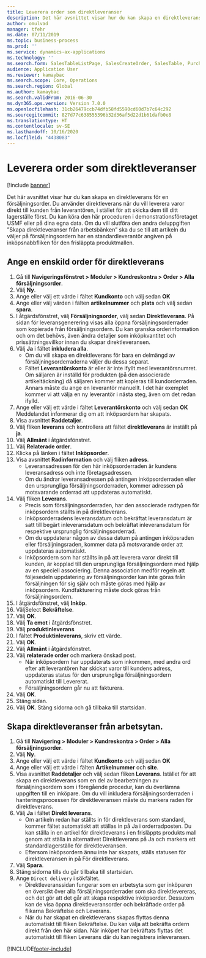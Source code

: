 ```yaml
---
title: Leverera order som direktleveranser
description: Det här avsnittet visar hur du kan skapa en direktleverans för en försäljningsorder.
author: omulvad
manager: tfehr
ms.date: 07/11/2019
ms.topic: business-process
ms.prod: ''
ms.service: dynamics-ax-applications
ms.technology: ''
ms.search.form: SalesTableListPage, SalesCreateOrder, SalesTable, PurchCreateFromSalesOrder, VendAccountItemLookup, SalesTableReferences, PurchTable, PurchTablePart, PurchEditLines, PurchTable, PurchTableReferences, MCRDropShipWorkbench, SalesShippingLine
audience: Application User
ms.reviewer: kamaybac
ms.search.scope: Core, Operations
ms.search.region: Global
ms.author: kamaybac
ms.search.validFrom: 2016-06-30
ms.dyn365.ops.version: Version 7.0.0
ms.openlocfilehash: 31cb26479ccb74dfb58fd5590cd60d7b7c64c292
ms.sourcegitcommit: 827d77c638555396b32d36af5d22d1b61dafb0e8
ms.translationtype: HT
ms.contentlocale: sv-SE
ms.lasthandoff: 10/16/2020
ms.locfileid: "4438083"
---
```

# <a name="ship-orders-as-direct-deliveries"></a>Leverera order som direktleveranser

[!include [banner](../../includes/banner.md)]

Det här avsnittet visar hur du kan skapa en direktleverans för en försäljningsorder. Du använder direktleverans när du vill leverera varor direkt till kunden från leverantören, i stället för att skicka dem till ditt lagerställe först. Du kan köra den här proceduren i demonstrationsföretaget USMF eller på dina egna data. Om du vill slutföra den andra deluppgiften ”Skapa direktleveranser från arbetsbänken” ska du se till att artikeln du väljer på försäljningsordern har en standardleverantör angiven på inköpsnabbfliken för den frisläppta produktmallen.

## <a name="set-an-individual-order-for-direct-delivery"></a>Ange en enskild order för direktleverans
1. Gå till **Navigeringsfönstret > Moduler > Kundreskontra > Order > Alla försäljningsorder**.
2. Välj **Ny**.
3. Ange eller välj ett värde i fältet **Kundkonto** och välj sedan **OK**
4. Ange eller välj värden i fälten **artikelnummer** och **plats** och välj sedan **spara**.
5. I åtgärdsfönstret, välj **Försäljningsorder**, välj sedan **Direktleverans**. På sidan för leveransgenerering visas alla öppna försäljningsorderrader som kopierade från försäljningsordern. Du kan granska orderinformation och om det behövs, även ändra detaljer som inköpkvantitet och prissättningsvillkor innan du skapar direktleveransen.  
6. Välj **Ja** i fältet **inkludera alla**.
    - Om du vill skapa en direktleverans för bara en delmängd av försäljningsorderraderna väljer du dessa separat.  
    - Fältet **Leverantörskonto** är eller är inte ifyllt med leverantörsnumret. Om säljaren är inställd för produkten (på den associerade artikeltäckning) då säljaren kommer att kopieras till kundorderraden. Annars måste du ange en leverantör manuellt. I det här exemplet kommer vi att välja en ny leverantör i nästa steg, även om det redan ifylld.   
7. Ange eller välj ett värde i fältet **Leverantörskonto** och välj sedan **OK** Meddelandet informerar dig om att inköpsordern har skapats.   
8. Visa avsnittet **Raddetaljer**.
9. Välj fliken **leverans** och kontrollera att fältet **direktleverans** är inställt på **ja**.
10. Välj **Allmänt** i åtgärdsfönstret.
11. Välj **Relaterade order**.
12. Klicka på länken i fältet **Inköpsorder**.
13. Visa avsnittet **Radinformation** och välj fliken **adress**.
    - Leveransadressen för den här inköpsorderraden är kundens leveransadress och inte företagsadressen.  
    - Om du ändrar leveransadressen på antingen inköpsorderraden eller den ursprungliga försäljningsorderraden, kommer adressen på motsvarande orderrad att uppdateras automatiskt.  
14. Välj fliken **Leverans**.
    - Precis som försäljningsorderraden, har den associerade radtypen för inköpsordern ställts in på direktleverans.  
    - Inköpsorderradens leveransdatum och bekräftat leveransdatum är satt till begärt inleveransdatum och bekräftat inleveransdatum för respektive ursprunglig försäljningsorderrad.   
    - Om du uppdaterar någon av dessa datum på antingen inköpsraden eller försäljningsraden, kommer data på motsvarande order att uppdateras automatiskt.     
    - Inköpsordern som har ställts in på att leverera varor direkt till kunden, är kopplad till den ursprungliga försäljningsordern med hjälp av en speciell associering. Denna association medför regeln att följesedeln uppdatering av försäljningsorder kan inte göras från försäljningen för sig själv och måste göras med hjälp av inköpsordern. Kundfakturering måste dock göras från försäljningsordern.  
15. I åtgärdsfönstret, välj **Inköp**.
16. VäljSelect **Bekräftelse**.
17. Välj **OK**.
18. Välj **Ta emot** i åtgärdsfönstret.
19. Välj **produktinleverans**
20. I fältet **Produktinleverans**, skriv ett värde.
21. Välj **OK**.
22. Välj **Allmänt** i åtgärdsfönstret.
23. Välj **relaterade order** och markera önskad post.
    - När inköpsordern har uppdaterats som inkommen, med andra ord efter att leverantören har skickat varor till kundens adress, uppdateras status för den ursprungliga försäljningsordern automatiskt till Levererat.  
    - Försäljningsordern går nu att fakturera.    
24. Välj **OK**.
25. Stäng sidan.
26. Välj **OK**. Stäng sidorna och gå tillbaka till startsidan.

## <a name="create-direct-deliveries-from-the-workbench"></a>Skapa direktleveranser från arbetsytan.
1. Gå till **Navigering > Moduler > Kundreskontra > Order > Alla försäljningsorder**.
2. Välj **Ny**.
3. Ange eller välj ett värde i fältet **Kundkonto** och välj sedan **OK**
4. Ange eller välj ett värde i fälten **Artikelnummer** och **site**.
5. Visa avsnittet **Raddetaljer** och välj sedan fliken **Leverans**. Istället för att skapa en direktleverans som en del av bearbetningen av försäljningsordern som i föregående procedur, kan du överlämna uppgiften till en inköpare. Om du vill inkludera försäljningsorderraden i hanteringsprocessen för direktleveransen måste du markera raden för direktleverans.  
6. Välj **Ja** i fältet **Direkt leverans**.
    - Om artikeln redan har ställts in för direktleverans som standard, kommer fältet automatiskt att ställas in på Ja i orderradposten. Du kan ställa in en artikel för direktleverans i en frisläppts produkts mall genom att ställa in alternativet Direktleverans på Ja och markera ett standardlagerställe för direktleveransen.  
    - Eftersom inköpsordern ännu inte har skapats, ställs statusen för direktleveransen in på För direktleverans.   
7. Välj **Spara**.
8. Stäng sidorna tills du går tillbaka till startsidan.
9. Ange `Direct delivery` i sökfältet.
    - Direktleveranssidan fungerar som en arbetsyta som ger inköparen en översikt över alla försäljningsorderrader som ska direktlevereras, och det gör att det går att skapa respektive inköpsorder. Dessutom kan de visa öppna direktleveransorder och bekräftade order på flikarna Bekräftelse och Leverans.  
    - När du har skapat en direktleverans skapas flyttas denna automatiskt till fliken Bekräftelse. Du kan välja att bekräfta ordern direkt från den här sidan. När inköpet har bekräftats flyttas det automatiskt till fliken Leverans där du kan registrera inleveransen.  



[!INCLUDE[footer-include](../../../includes/footer-banner.md)]